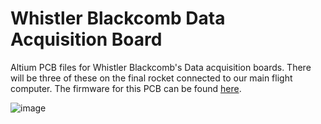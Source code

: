# Whistler Blackcomb Data Acquisition Board

Altium PCB files for Whistler Blackcomb's Data acquisition boards. There will be three of these on the final rocket connected to our main flight computer. The firmware for this PCB can be found [here](https://github.com/UBC-Rocket/WB-DAQ-Firmware). 

![image](https://user-images.githubusercontent.com/33139843/155622217-df9f8300-a4e7-4f51-b819-c30be9c513ba.png)

